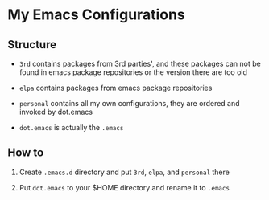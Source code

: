 # My Emacs Configurations

## Structure

* `3rd` contains packages from 3rd parties', and these packages can not be found in
  emacs package repositories or the version there are too old

* `elpa` contains packages from emacs package repositories

* `personal` contains all my own configurations, they are ordered and invoked by dot.emacs

* `dot.emacs` is actually the `.emacs`

## How to

1. Create `.emacs.d` directory and put `3rd`, `elpa`, and `personal` there

2. Put `dot.emacs` to your $HOME directory and rename it to `.emacs`

